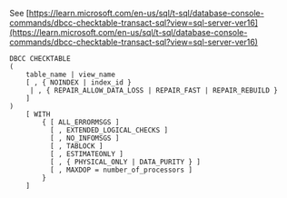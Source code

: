 See [https://learn.microsoft.com/en-us/sql/t-sql/database-console-commands/dbcc-checktable-transact-sql?view=sql-server-ver16](https://learn.microsoft.com/en-us/sql/t-sql/database-console-commands/dbcc-checktable-transact-sql?view=sql-server-ver16)
```
DBCC CHECKTABLE
(
    table_name | view_name
    [ , { NOINDEX | index_id }
     | , { REPAIR_ALLOW_DATA_LOSS | REPAIR_FAST | REPAIR_REBUILD }
    ]
)
    [ WITH
        { [ ALL_ERRORMSGS ]
          [ , EXTENDED_LOGICAL_CHECKS ]
          [ , NO_INFOMSGS ]
          [ , TABLOCK ]
          [ , ESTIMATEONLY ]
          [ , { PHYSICAL_ONLY | DATA_PURITY } ]
          [ , MAXDOP = number_of_processors ]
        }
    ]
```

